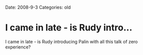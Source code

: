Date: 2008-9-3
Categories: old

# I came in late - is Rudy intro...

I came in late - is Rudy introducing Palin with all this talk of zero experience?
